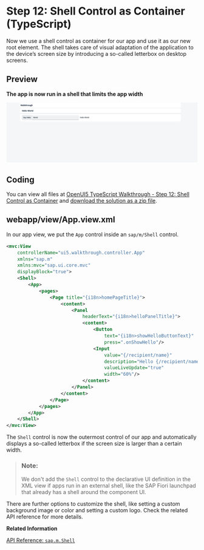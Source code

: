 <!-- loio4af44cb310124baa8d38c23a909ef5a2 -->

# Step 12: Shell Control as Container \(TypeScript\)

Now we use a shell control as container for our app and use it as our new root element. The shell takes care of visual adaptation of the application to the device’s screen size by introducing a so-called letterbox on desktop screens.



## Preview

  
  
**The app is now run in a shell that limits the app width**

![The graphic has an explanatory text.](images/UI5_Walkthrough_Step_12_a1f1b53.png "The app is now run in a shell that limits the app width")



<a name="loio4af44cb310124baa8d38c23a909ef5a2__section_qsr_xp2_syb"/>

## Coding

You can view all files at [OpenUI5 TypeScript Walkthrough - Step 12: Shell Control as Container](https://github.com/sap-samples/ui5-typescript-walkthrough/tree/main/steps/12) and [download the solution as a zip file](https://sap-samples.github.io/ui5-typescript-walkthrough/ui5-typescript-walkthrough-step-12.zip).



<a name="loio4af44cb310124baa8d38c23a909ef5a2__section_rsr_xp2_syb"/>

## webapp/view/App.view.xml

In our app view, we put the `App` control inside an `sap/m/Shell` control.

```xml
<mvc:View
	controllerName="ui5.walkthrough.controller.App"
	xmlns="sap.m"
	xmlns:mvc="sap.ui.core.mvc"
	displayBlock="true">
	<Shell>
		<App>
			<pages>
				<Page title="{i18n>homePageTitle}">
					<content>
						<Panel
							headerText="{i18n>helloPanelTitle}">
							<content>
								<Button
									text="{i18n>showHelloButtonText}"
									press=".onShowHello"/>
								<Input
									value="{/recipient/name}"
									description="Hello {/recipient/name}"
									valueLiveUpdate="true"
									width="60%"/>
							</content>
						</Panel>
					</content>
				</Page>
			</pages>
		</App>
	</Shell>
</mvc:View>
```

The `Shell` control is now the outermost control of our app and automatically displays a so-called letterbox if the screen size is larger than a certain width.

> ### Note:  
> We don't add the `Shell` control to the declarative UI definition in the XML view if apps run in an external shell, like the SAP Fiori launchpad that already has a shell around the component UI.

There are further options to customize the shell, like setting a custom background image or color and setting a custom logo. Check the related API reference for more details.

**Related Information**  


[API Reference: `sap.m.Shell`](https://ui5.sap.com/#/api/sap.m.Shell)

